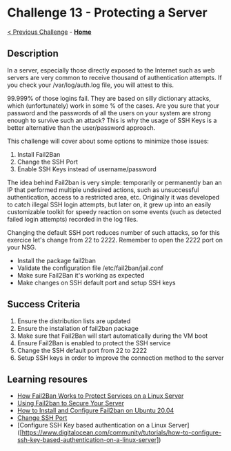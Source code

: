 # Challenge 13 - Protecting a Server

[< Previous Challenge](./Challenge-12.md) - **[Home](../README.md)**

## Description

In a server, especially those directly exposed to the Internet such as web servers are very common to receive thousand of authentication attempts. If you check your /var/log/auth.log file, you will attest to this. 

99.999% of those logins fail. They are based on silly dictionary attacks, which (unfortunately) work in some % of the cases. Are you sure that your password and the passwords of all the users on your system are strong enough to survive such an attack? This is why the usage of SSH Keys is a better alternative than the user/password approach. 

This challenge will cover about some options to minimize those issues: 

1. Install Fail2Ban
2. Change the SSH Port
3. Enable SSH Keys instead of username/password

The idea behind Fail2ban is very simple: temporarily or permanently ban an IP that performed multiple undesired actions, such as unsuccessful authentication, access to a restricted area, etc. Originally it was developed to catch illegal SSH login attempts, but later on, it grew up into an easily customizable toolkit for speedy reaction on some events (such as detected failed login attempts) recorded in the log files.

Changing the default SSH port reduces number of such attacks, so for this exercice let's change from 22 to 2222. Remember to open the 2222 port on your NSG.


- Install the package fail2ban
- Validate the configuration file /etc/fail2ban/jail.conf
- Make sure Fail2Ban it's working as expected
- Make changes on SSH default port and setup SSH keys




## Success Criteria

1. Ensure the distribution lists are updated
2. Ensure the installation of fail2ban package
3. Make sure that Fail2Ban will start automatically during the VM boot
4. Ensure Fail2Ban is enabled to protect the SSH service
5. Change the SSH default port from 22 to 2222
6. Setup SSH keys in order to improve the connection method to the server

## Learning resoures

- [How Fail2Ban Works to Protect Services on a Linux Server]([https://linuxjourney.com/lesson/software-distribution](https://www.digitalocean.com/community/tutorials/how-fail2ban-works-to-protect-services-on-a-linux-server))
- [Using Fail2ban to Secure Your Server]([https://www.tecmint.com/linux-package-management/](https://www.linode.com/docs/guides/using-fail2ban-to-secure-your-server-a-tutorial/))
- [How to Install and Configure Fail2ban on Ubuntu 20.04]([https://www.linode.com/docs/guides/linux-package-management-overview/](https://linuxize.com/post/install-configure-fail2ban-on-ubuntu-20-04/))
- [Change SSH Port]([https://linuxhandbook.com/change-ssh-port/])
- [Configure SSH Key based authentication on a Linux Server] ([https://www.digitalocean.com/community/tutorials/how-to-configure-ssh-key-based-authentication-on-a-linux-server])
